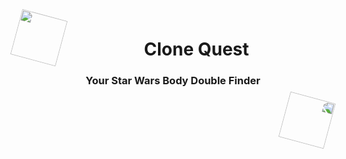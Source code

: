 <img src="https://slackmojis.com/emojis/30922-vader_point/download" style="width: 75px; rotate: 15deg; float: left;"/>

<h1 align="center">Clone Quest</h1>
<h3 align="center">Your Star Wars Body Double Finder</h3>

<img src="https://slackmojis.com/emojis/30922-vader_point/download" style="transform: scaleX(-1); width: 75px; rotate: 15deg; float: right;"/>
